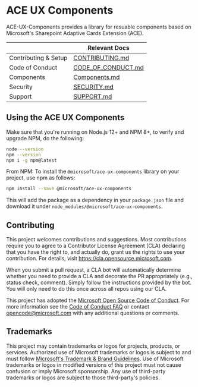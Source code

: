 # ACE UX Components

ACE-UX-Components provides a library for resuable components based on Microsoft's Sharepoint Adaptive Cards Extension (ACE).

|                      | Relevant Docs                                  |
| -------------------- | ---------------------------------------------- |
| Contributing & Setup | [CONTRIBUTING.md](./CONTRIBUTING.md)           |
| Code of Conduct      | [CODE_OF_CONDUCT.md](./CODE_OF_CONDUCT.md)     |
| Components           | [Components.md](./documentation/Components.md) |
| Security             | [SECURITY.md](./SECURITY.md)                   |
| Support              | [SUPPORT.md](./SUPPORT.md)                     |

## Using the ACE UX Components

Make sure that you're running on Node.js 12+ and NPM 8+, to verify and upgrade NPM, do the following:

```bash
node --version
npm --version
npm i -g npm@latest
```

From NPM:
To install the `@microsoft/ace-ux-components` library on your project, use npm as follows:

```bash
npm install --save @microsoft/ace-ux-components
```

This will add the package as a dependency in your `package.json` file and download it under `node_modules/@microsoft/ace-ux-components`.

## Contributing

This project welcomes contributions and suggestions. Most contributions require you to agree to a
Contributor License Agreement (CLA) declaring that you have the right to, and actually do, grant us
the rights to use your contribution. For details, visit https://cla.opensource.microsoft.com.

When you submit a pull request, a CLA bot will automatically determine whether you need to provide
a CLA and decorate the PR appropriately (e.g., status check, comment). Simply follow the instructions
provided by the bot. You will only need to do this once across all repos using our CLA.

This project has adopted the [Microsoft Open Source Code of Conduct](https://opensource.microsoft.com/codeofconduct/).
For more information see the [Code of Conduct FAQ](https://opensource.microsoft.com/codeofconduct/faq/) or
contact [opencode@microsoft.com](mailto:opencode@microsoft.com) with any additional questions or comments.

## Trademarks

This project may contain trademarks or logos for projects, products, or services. Authorized use of Microsoft
trademarks or logos is subject to and must follow
[Microsoft's Trademark & Brand Guidelines](https://www.microsoft.com/en-us/legal/intellectualproperty/trademarks/usage/general).
Use of Microsoft trademarks or logos in modified versions of this project must not cause confusion or imply Microsoft sponsorship.
Any use of third-party trademarks or logos are subject to those third-party's policies.
